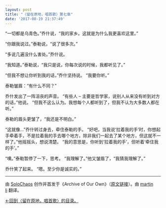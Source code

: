 ```yaml
---
layout: post
title: "〈留在原地，唱首歌〉第七章"
date: '2017-08-19 21:37:49'
---
```



“一切都是乌青色。”乔什说，“我的家乡。这就是为什么我更喜欢这里。”

“你跟我说过。”泰勒说，“说了很多次。”

“多说几遍没什么害处。”乔什说。

“我知道。”泰勒说，“我只是说，你每次说的时候，我都听见了。”

“但我不想让你听到我的话，”乔什坚持说。 “我要你听。”

泰勒皱眉：“有什么不同？”

乔什发出了一阵沮丧的声音。 “有些人 – 主要是哲学家，说别人从来没有听到对方的话，”他说。 “但我不这么认为。我想每个人都听到了，但我不认为大多数人都在听。”

泰勒的眉头更皱了，“我还是不明白。”

“这就像…”乔什转过身去，牵住泰勒的手。 “好吧，当我说‘拉着我的手’时，你想起手牵着手，不是拉着我的手去哪个地方，除非我们一起去了某个地方，但这就不一样了。”他摇摇头，想说清楚。 “我的意思是，你听到‘拉着我的手’，但听着‘牵住我的手’。”

“噢。”泰勒暂停了一下，思考。 “我理解了。”他又皱眉了，“我猜我理解了。”

乔什笑了起来。 “嗯。至少你是诚实的。”

- - - - - -

由 [SoloChaos](http://archiveofourown.org/users/SoloChaos/pseuds/SoloChaos) 创作并首发于《Archive of Our Own》（[原文链接](http://archiveofourown.org/works/1822504?view_adult=true)）。由 [martin li](https://twitter.com/mavorites) 翻译。

[←回到〈留在原地，唱首歌〉的目录。](http://www.talklate.org/dun4real/stay-in-place-sing-a-chorus-zhs)


